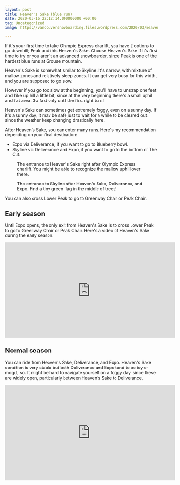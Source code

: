 ```yaml
---
layout: post
title: Heaven's Sake (blue run)
date: 2020-03-16 22:12:14.000000000 +00:00
tag: Uncategorized
image: https://vancouversnowboarding.files.wordpress.com/2020/03/heavens.png

---
```

If it's your first time to take Olympic Express charlift, you have 2 options to go downhill; Peak and this Heaven's Sake. Choose Heaven's Sake if it's first time to try or you aren't an advanced snowboarder, since Peak is one of the hardest blue runs at Grouse mountain.

Heaven's Sake is somewhat similar to Skyline. It's narrow, with mixture of mallow zones and relatively steep zones. It can get very busy for this width, and you are supposed to go slow. 

However if you go too slow at the beginning, you'll have to unstrap one feet and hike up hill a little bit, since at the very beginning there's a small uphil and flat area. Go fast only until the first right turn!

Heaven's Sake can sometimes get extremely foggy, even on a sunny day. If it's a sunny day, it may be safe just to wait for a while to be cleared out, since the weather keep changing drastically here.

After Heaven's Sake, you can enter many runs. Here's my recommendation depending on your final destination:

* Expo via Deliverance, if you want to go to Blueberry bowl.
* Skyline via Deliverance and Expo, if you want to go to the bottom of The Cut.

<!-- wp:image -->
<figure class="wp-block-image"><img src="https://lh3.googleusercontent.com/QG6wH2GNDz7cDydQTR1T4Hy-AJU4gjXwnuldNitESt2lFbhOcEn9G4L42pNWEox_Oimcl-z9TuBVXbVnpBFcHv2W3FnOBRI4yXl2K5iH6iWyNb9gdbCa3t_C76SbAFMyVDkipnjl22AxJT5Ml64GXLlKJqUbXfkCFwTlOeBVqx96p0Gk_XE2BuMVoPxUA7lwfwHrqN4ERCKJ2VYuq5gtIu6SjXzzVjNzFI7as-Phf2tBPCe3hYuEftT3O0YH-tpHkZWgy-bA_xMD3IDcDHCGQ5Fm0V298vXuSfUExXjzfKwubKauvgtwFDikwl4Vol-C16G63IP8H5N6Dn_6fiAb9K2kUp18vl5kuU2WOQLcr0hb7xh6-RdiF9zWfTemaPLRbsGbdjf1ITZdILDJBzjMGpTUhAweX9kqOOAwire9f75OLQW57ubB9f7_hRVnzh5HRKC2AlaA_HKnvVsE7yZDTvthB19yRl_NR1H2IaJqYr6FopllmrBf6ceFY5nfjg0cCyIwoJdL4gSugJwM8vZ0Wzay7_TO2p8MkZu0_Tj__frnZKRaktt_NVKsoNwD0YgAEn_PgqrvC3fgRqhZkY9Urweh1QXoESeGshcfAqIAldqn7ynMoUUt-upLBeCnU9inSZu4lZ14Le4YUdaSTHunTTK-0w091mQYBCrODNzLTpcZyn6JJ1CDfnz4zDs9t7B9zMvYI882L23NfCaD_9ukg6QgkIi8vijHNs0W6sbQajuOWi_Wks-zw3Y=w1824-h1368-no" alt="" /><figcaption>The entrance to Heaven's Sake right after Olympic Express charlift. You might be able to recognize the mallow uphill over there.</figcaption></figure>
<!-- /wp:image -->

<!-- wp:image -->
<figure class="wp-block-image"><img src="https://lh3.googleusercontent.com/GJgdznOVvwrtNbuzb6c5jR-fkOYjwLHSX2hmpa0CCEMMy-fvTZlX1wbJjN7k3BrOa0RhISP-elBdMb7dmvD-XqzvPNt12gMwT6FKvTONNPes_MtCfwul7FVnmkluF4KshW9JtOaqbKj3uK3n-EkF9s2AcZhIBzm8fONy80ld2_a81yrgQoIKO30ZF1XZrefIm7I5RPIejnm9RnMSQRHWhRgV2deYqcBHVU-TSfOplVtdCcmpwWJbH1GevjFIWea2jPOBUFpD6VKWM2mDTICEuxyT5vgFadC3GtTw0MywrjwuCv_Ry9RZ5-x5nMDLxA37wwnU8RQ0TO7wLkdENPzbH3j6t2I-enNdtybZtpAGx08c7wQCZ46oVP1ofGDGbdVJu11-PMTsK0n9EnZbni_4RXVVkFwUiTFFTBWDDRxIqfIYKT6Gq1eYZZ1AqHqds-hTK6cNvOSJ2GDIBD7D3SKa_3U5qW2yZjRCiuJrV05PqqDAWB8SN2Qki3MOPAPGeE7fRx3rQQKvbvUQIFI_iZAvdZquCrz2XT_5F9aL3VS8j9uMVlMWODBekJRR2a1dcuZBNhTlSf8UMaCbFkJqsmdE6PhCI33tBuUBUJm8ATWkae0oK1oCk5GHEvECIIMG0neRUpLQcOBz0XDpIyfdUVLF3HYXgaj5biWvhQkQvSyLeJJAY7fzFvd9nf59Nn3IGcb2l9S1iZnSr0gdoNkHiGAI_nEcNjg7c3dXxam8thbZQ-M-8lcaFXX9lJw=w1824-h1368-no" alt="" /><figcaption>The entrance to Skyline after Heaven's Sake, Deliverance, and Expo. Find a tiny green flag in the middle of trees!</figcaption></figure>
<!-- /wp:image -->

You can also cross Lower Peak to go to Greenway Chair or Peak Chair.

## Early season

Until Expo opens, the only exit from Heaven's Sake is to cross Lower Peak to go to Greenway Chair or Peak Chair. Here's a video of Heaven's Sake during the early season.

<iframe width="560" height="315" src="https://www.youtube.com/embed/F9JxUVB8gS0" title="YouTube video player" frameborder="0" allow="accelerometer; autoplay; clipboard-write; encrypted-media; gyroscope; picture-in-picture" allowfullscreen></iframe>

## Normal season

You can ride from Heaven's Sake, Deliverance, and Expo. Heaven's Sake condition is very stable but both Deliverance and Expo tend to be icy or mogul, so.
It might be hard to navigate yourself on a foggy day, since these are widely open, particularly between Heaven's Sake to Deliverance.

<iframe width="560" height="315" src="https://www.youtube.com/embed/qzXI20270_0" title="YouTube video player" frameborder="0" allow="accelerometer; autoplay; clipboard-write; encrypted-media; gyroscope; picture-in-picture" allowfullscreen></iframe>
